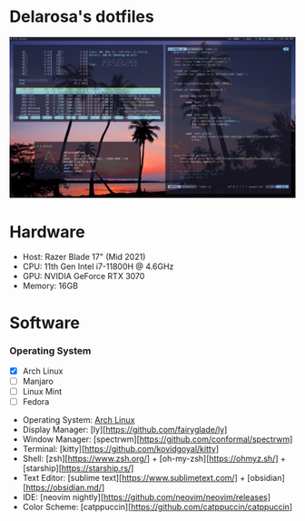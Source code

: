 # Delarosa's dotfiles 
![showcase](./assets/kitty.png)

# Hardware
* Host: Razer Blade 17" (Mid 2021)
* CPU: 11th Gen Intel i7-11800H @ 4.6GHz
* GPU: NVIDIA GeForce RTX 3070
* Memory: 16GB

# Software
### Operating System
- [X] Arch Linux
- [ ] Manjaro
- [ ] Linux Mint
- [ ] Fedora

* Operating System: [Arch Linux](https://archlinux.org/)
* Display Manager: [ly][https://github.com/fairyglade/ly]
* Window Manager: [spectrwm][https://github.com/conformal/spectrwm] 
* Terminal: [kitty][https://github.com/kovidgoyal/kitty]
* Shell: [zsh][https://www.zsh.org/] + [oh-my-zsh][https://ohmyz.sh/] + [starship][https://starship.rs/]
* Text Editor: [sublime text][https://www.sublimetext.com/] + [obsidian][https://obsidian.md/]
* IDE: [neovim nightly][https://github.com/neovim/neovim/releases]
* Color Scheme: [catppuccin][https://github.com/catppuccin/catppuccin]
